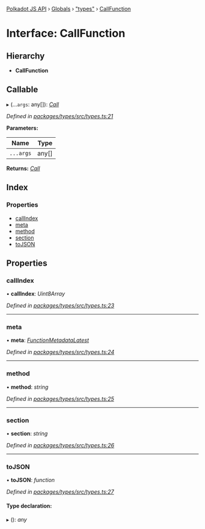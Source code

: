 [Polkadot JS API](../README.md) › [Globals](../globals.md) › ["types"](../modules/_types_.md) › [CallFunction](_types_.callfunction.md)

# Interface: CallFunction

## Hierarchy

* **CallFunction**

## Callable

▸ (...`args`: any[]): *[Call](../classes/_primitive_generic_call_.call.md)*

*Defined in [packages/types/src/types.ts:21](https://github.com/polkadot-js/api/blob/aaff64404a/packages/types/src/types.ts#L21)*

**Parameters:**

Name | Type |
------ | ------ |
`...args` | any[] |

**Returns:** *[Call](../classes/_primitive_generic_call_.call.md)*

## Index

### Properties

* [callIndex](_types_.callfunction.md#callindex)
* [meta](_types_.callfunction.md#meta)
* [method](_types_.callfunction.md#method)
* [section](_types_.callfunction.md#section)
* [toJSON](_types_.callfunction.md#tojson)

## Properties

###  callIndex

• **callIndex**: *Uint8Array*

*Defined in [packages/types/src/types.ts:23](https://github.com/polkadot-js/api/blob/aaff64404a/packages/types/src/types.ts#L23)*

___

###  meta

• **meta**: *[FunctionMetadataLatest](_interfaces_metadata_types_.functionmetadatalatest.md)*

*Defined in [packages/types/src/types.ts:24](https://github.com/polkadot-js/api/blob/aaff64404a/packages/types/src/types.ts#L24)*

___

###  method

• **method**: *string*

*Defined in [packages/types/src/types.ts:25](https://github.com/polkadot-js/api/blob/aaff64404a/packages/types/src/types.ts#L25)*

___

###  section

• **section**: *string*

*Defined in [packages/types/src/types.ts:26](https://github.com/polkadot-js/api/blob/aaff64404a/packages/types/src/types.ts#L26)*

___

###  toJSON

• **toJSON**: *function*

*Defined in [packages/types/src/types.ts:27](https://github.com/polkadot-js/api/blob/aaff64404a/packages/types/src/types.ts#L27)*

#### Type declaration:

▸ (): *any*
